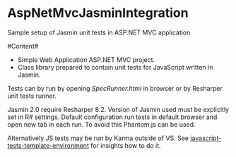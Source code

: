 AspNetMvcJasminIntegration
==========================

Sample setup of Jasmin unit tests in ASP.NET MVC application


#Content#
- Simple Web Application ASP.NET MVC project.
- Class library prepared to contain unit tests for JavaScript written in Jasmin.

Tests can by run by opening *SpecRunner.html* in browser or by Resharper unit tests runner.

Jasmin 2.0 require Resharper 8.2. Version of Jasmin used must be explicitly set in R# settings. 
Default configuration run tests in default browser and open new tab in each run. To avoid this Phantom.js can be used.


Alternatively JS tests may be run by Karma outside of VS. See [javascript-tests-template-environment](https://github.com/szabl/javascript-tests-template-environment) for insights how to do it.
